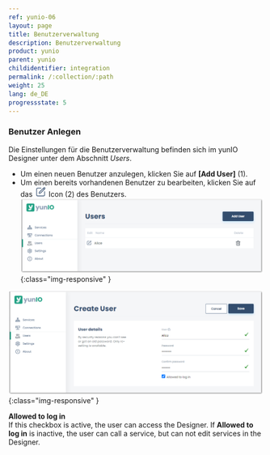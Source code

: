 ```yaml
---
ref: yunio-06
layout: page
title: Benutzerverwaltung
description: Benutzerverwaltung
product: yunio
parent: yunio
childidentifier: integration
permalink: /:collection/:path
weight: 25
lang: de_DE
progressstate: 5
---
```



### Benutzer Anlegen
Die Einstellungen für die Benutzerverwaltung befinden sich im yunIO Designer unter dem Abschnitt *Users*.
- Um einen neuen Benutzer anzulegen, klicken Sie auf **[Add User]** (1). <br>
- Um einen bereits vorhandenen Benutzer zu bearbeiten, klicken Sie auf das ![Edit](/img/content/yunio/edit.png) Icon (2) des Benutzers.<br>
![Users](/img/content/yunio/yunio-users.png){:class="img-responsive" }

![New-User](/img/content/yunio/yunio-new-user.png){:class="img-responsive" }

**Allowed to log in**<br>
If this checkbox is active, the user can access the Designer.
If **Allowed to log in** is inactive, the user can call a service, but can not edit services in the Designer.